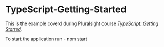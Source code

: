 # TypeScript-Getting-Started

This is the example coverd during Pluralsight course [*TypeScript: Getting Started*](https://app.pluralsight.com/library/courses/typescript-getting-started/table-of-contents). 

To start the application run - npm start
